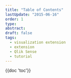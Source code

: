 ```yaml
---
title: "Table of Contents"
lastUpdate: "2015-06-16"
order: 1
type:
abstract:
draft: false
tags:
  - visualization extension
  - extension
  - Qlik Sense
  - tutorial
---
```


{{doc 'toc'}}
	
